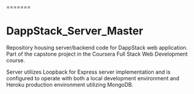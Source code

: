 =======

# DappStack_Server_Master

Repository housing server/backend code for DappStack web application. Part of the capstone project in the Coursera Full Stack Web Development course.

Server utilizes Loopback for Express server implementation and is configured to operate with both a local development environment and Heroku production environment utilizing MongoDB.

